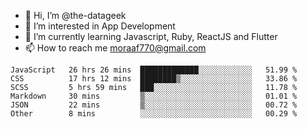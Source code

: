 - 👋 Hi, I’m @the-datageek
- 👀 I’m interested in App Development
- 🌱 I’m currently learning Javascript, Ruby, ReactJS and Flutter
- 📫 How to reach me moraaf770@gmail.com

<!---
the-datageek/the-datageek is a ✨ special ✨ repository because its `README.md` (this file) appears on your GitHub profile.
You can click the Preview link to take a look at your changes.
--->
<!--START_SECTION:waka-->

```text
JavaScript   26 hrs 26 mins  █████████████░░░░░░░░░░░░   51.99 %
CSS          17 hrs 12 mins  ████████▒░░░░░░░░░░░░░░░░   33.86 %
SCSS         5 hrs 59 mins   ███░░░░░░░░░░░░░░░░░░░░░░   11.78 %
Markdown     30 mins         ▒░░░░░░░░░░░░░░░░░░░░░░░░   01.01 %
JSON         22 mins         ▒░░░░░░░░░░░░░░░░░░░░░░░░   00.72 %
Other        8 mins          ░░░░░░░░░░░░░░░░░░░░░░░░░   00.29 %
```

<!--END_SECTION:waka-->
